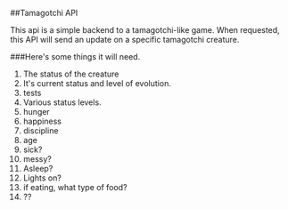 ##Tamagotchi API

This api is a simple backend to a tamagotchi-like game. When requested, this API will send an update on a specific tamagotchi creature.

###Here's some things it will need.

1. The status of the creature
2. It's current status and level of evolution.
3. tests
4. Various status levels.
  1. hunger
  2. happiness
  3. discipline
  4. age
  5. sick?
  6. messy?
  7. Asleep?
  8. Lights on?
  9. if eating, what type of food?
  10. ??

